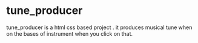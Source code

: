 # tune_producer
tune_producer is a html css based project . it produces musical tune when on the bases of instrument when you click on that.
